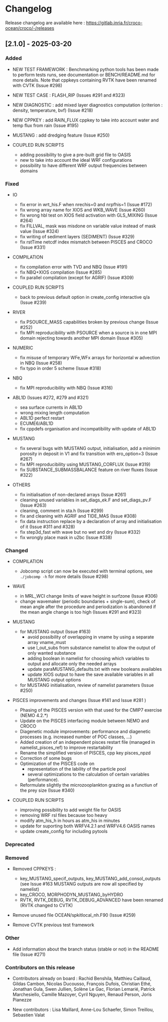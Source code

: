 # Changelog

Release changelog are available here : https://gitlab.inria.fr/croco-ocean/croco/-/releases

## [2.1.0] - 2025-03-20

### Added

- NEW TEST FRAMEWORK : Benchmarking python tools has been made 
  to perform tests runs, see documentation or BENCH/README.md for more details.
  Note that cppkeys containing RVTK have been renamed with CVTK (Issue #298)

- NEW TEST CASE : FLASH_RIP (Issues #291 and #323)

- NEW DIAGNOSTIC : add mixed layer diagnostics computation (criterion : 
  density, temperature, bvf) (Issue #218)

- NEW CPPKEY : add RAIN_FLUX cppkey to take into account water and temp flux 
  from rain (Issue #195)

- MUSTANG : add dredging feature (Issue #250)

- COUPLED RUN SCRIPTS

  - adding possibility to give a pre-built grid file to OASIS
  - new to take into account the ideal WRF configurations
  - possibility to have different WRF output frequencies between domains

### Fixed

- IO
  - fix error in wrt_his.F when nrechis=0 and nrpfhis=1 (Issue #172)
  - fix wrong array name for XIOS and WKB_WAVE (Issue #260)
  - fix wrong hbl test on XIOS field activation with GLS_MIXING (Issue #264)
  - fix FILLVAL, mask was misdone on variable value 
    instead of mask value (Issue #324)
  - fix writing of sediment layers (SEDIMENT) (Issue #329)
  - fix rstTime netcdf index mismatch between PISCES and CROCO (Issue #331)

- COMPILATION
  - fix compilation error with TVD and NBQ (Issue #191)
  - fix NBQ+XIOS compilation (Issue #285)
  - fix parallel compilation (except for AGRIF) (Issue #309)

- COUPLED RUN SCRIPTS
  - back to previous default option in create_config interactive q/a (Issue #239)

- RIVER
  - fix PSOURCE_MASS capabilities broken by previous change (Issue #252)
  - fix MPI reproducibility with PSOURCE when a source is 
    in one MPI domain rejecting towards another MPI domain (Issue #305)

- NUMERIC
  - fix misuse of temporary WFe,WFx arrays for horizontal w 
    advection in NBQ (Issue #258)
  - fix typo in order 5 scheme (Issue #318)

- NBQ
  - fix MPI reproducibility with NBQ (Issue #316)

- ABL1D (Issues #272, #279 and #321)
  - sea surface currents in ABL1D
  - wrong mixing length computation
  - ABL1D perfect restart
  - ECUME6/ABL1D
  - fix cppdefs organisation and incompatibility with update of ABL1D

- MUSTANG
  - fix several bugs with MUSTANG output, initialisation, add a 
    minimim porosity in deposit in V1 and fix transition with 
    ero_option=3 (Issue #267)
  - fix MPI reproducibility using MUSTANG_CORFLUX (Issue #319)
  - fix SUBSTANCE_SUBMASSBALANCE feature on river fluxes (Issue #322)

- OTHERS
  - fix initialisation of non-declared arrays (Issue #261)
  - cleaning unused variables in set_diags_ek.F and set_diags_pv.F (Issue #263)
  - cleaning, comment in sta.h (Issue #299)
  - fix and cleaning with AGRIF and TIDE_MAS (Issue #308)
  - fix data instruction replace by a declaration 
    of array and initialisation of it (Issue #311 and #328)
  - fix step3d_fast with wave but no wet and dry (Issue #332)
  - fix wrongly place mask in u2bc (Issue #338)

### Changed

- COMPILATION
  - Jobcomp script can now be executed with terminal options, see 
  ```./jobcomp -h``` for more details (Issue #298)

- WAVE
  - in MRL_WCI change limits of wave height in surfzone (Issue #306)
  - change wavemaker (periodic boundaries + single-sum), 
    check of mean angle after the procedure and periodization is 
    abandoned if the mean angle change is too high (Issues #291 and #323)

- MUSTANG 
  - for MUSTANG output (Issue #163)
    - avoid possibility of overlapping in vname by 
      using a separate array vname_must
    - use l_out_subs from substance namelist to allow the output of only wanted 
      substance
    - adding boolean in namelist for choosing which variables to output and 
      allocate only the needed arrays
    - update paraMUSTANG_defaults.txt with new booleans availables
    - update XIOS output to have the save available variables in all MUSTANG
      output options
  - for MUSTANG initialisation, review of namelist parameters (Issue #250)

- PISCES improvements and changes (Issue #141 and Issue #281 )
  - Phasing of the PISCES version with that used for the CMIP7 exercise (NEMO 4.2.*)
  - Update on the PISCES interfacing module between NEMO and CROCO
  - Diagenetic module improvements: performance and diagenetic processes (e.g. increased number of POC classes, ...)
  - Added creation of an independent pisces restart file (managed in namelist_pisces_ref) to improve restartability
  - Rename the simplified version of PISCES, cpp key pisces_npzd
  - Correction of some bugs
  - Optimization of the PISCES code on
    - representation of the lability of the particle pool
    - several optimizations to the calculation of certain variables (performance).
  - Reformulate slightly the microzooplankton grazing as a functiun
    of the prey size (Issue #340)

- COUPLED RUN SCRIPTS
  - improving possibility to add weight file for OASIS
  - removing WRF rsl files because too heavy 
  - modify atm_his_h in hours as atm_his in minutes
  - update for suporting both WRFV4.2.1 and WRFV4.6 OASIS names
  - update create_config for including pytools

### Deprecated

### Removed

- Removed CPPKEYS :
  - key_MUSTANG_specif_outputs, key_MUSTANG_add_consol_outputs 
    (see Issue #163 MUSTANG outputs are now all specified by namelist)
  - key_CROCO, MORPHODYN_MUSTANG_byHYDRO
  - RVTK, RVTK_DEBUG, RVTK_DEBUG_ADVANCED have been renamed (RVTK changed 
    to CVTK)

- Remove unused file OCEAN/spkitlocal_nh.F90 (Issue #259)

- Remove CVTK previous test framework

### Other

- Add information about the branch status (stable or not)
  in the README file (Issue #271)

### Contributors on this release

- Contributors already on board : 
  Rachid Benshila, Matthieu Caillaud, Gildas Cambon, 
  Nicolas Ducousso, François Dufois, Christian Ethé, Jonathan Gula, 
  Swen Jullien, Solène Le Gac, Florian Lemarié, 
  Patrick Marchesiello, Camille Mazoyer, 
  Cyril Nguyen, Renaud Person, Joris Pianezze

- New contributors : 
  Lisa Maillard, Anne-Lou Schaefer, Simon Treillou, Sebastien Valat